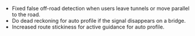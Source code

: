 - Fixed false off-road detection when users leave tunnels or move parallel to the road.
- Do dead reckoning for auto profile if the signal disappears on a bridge.
- Increased route stickiness for active guidance for auto profile.